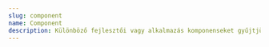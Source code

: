 ```yaml
---
slug: component
name: Component
description: Különböző fejlesztői vagy alkalmazás komponenseket gyűjtjük össze.
---
```

